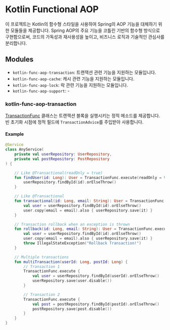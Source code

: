 # Kotlin Functional AOP

이 프로젝트는 Kotlin의 함수형 스타일을 사용하여 Spring의 AOP 기능을 대체하기 위한 모듈들을 제공합니다.
Spring AOP의 주요 기능을 코틀린 기반의 함수형 방식으로 구현함으로써, 코드의 가독성과 재사용성을 높이고, 비즈니스 로직과 기술적인 관심사를 분리합니다.

## Modules

* `kotlin-func-aop-transaction`: 트랜잭션 관련 기능을 지원하는 모듈입니다.
* `kotlin-func-aop-cache`: 캐시 관련 기능을 지원하는 모듈입니다.
* `kotlin-func-aop-lock`: 락 관련 기능을 지원하는 모듈입니다.
* `kotlin-func-aop-support`: -

### kotlin-func-aop-transaction

[TransactionFunc](https://github.com/nopecho/kotlin-functional-aop/blob/main/kotlin-func-aop-transaction/src/main/kotlin/com/github/nopecho/funcaop/tx/TransactionFunc.kt)
클래스는 트랜잭션 블록을 실행시키는 정적 메소드를 제공합니다.
빈 초기화 시점에 정적 필드에 `TransactionAdvice`를 주입받아 사용합니다.

#### Example

```kotlin
@Service
class AnyService(
    private val userRepository: UserRepository,
    private val postRepository: PostRepository
) {

    // Like @Transactional(readOnly = true)
    fun findUser(id: Long): User = TransactionFunc.execute(readOnly = true) {
        userRepository.findById(id).orElseThrow()
    }

    // Like @Transactional
    fun transactional(id: Long, email: String): User = TransactionFunc.execute {
        val user = userRepository.findById(id).orElseThrow()
        user.copy(email = email).also { userRepository.save(it) }
    }

    // Transaction rollback when an exception is thrown
    fun rollback(id: Long, email: String): User = TransactionFunc.execute {
        val user = userRepository.findById(id).orElseThrow()
        user.copy(email = email).also { userRepository.save(it) }
        throw IllegalStateException("Rollback Transaction!")
    }

    // Multiple transactions
    fun multiTransaction(userId: Long, postId: Long) {
        // Transaction 1
        TransactionFunc.execute {
            val user = userRepository.findById(userId).orElseThrow()
            userRepository.save(user.disable())
        }

        // Transaction 2
        TransactionFunc.execute {
            val post = postRepository.findById(postId).orElseThrow()
            postRepository.save(post.disable())
        }
    }
}
```